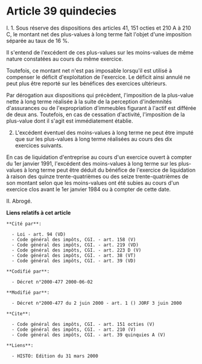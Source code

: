# Article 39 quindecies

I. 1. Sous réserve des dispositions des articles 41,
151 octies et 210 A à 210 C, le montant net des plus-values à long terme fait l'objet d'une imposition séparée au taux de 16
%. 

Il s'entend de l'excédent de ces plus-values sur les moins-values de même nature constatées au cours du même exercice. 

Toutefois, ce montant net n'est pas imposable lorsqu'il est utilisé à compenser le déficit d'exploitation de l'exercice. Le
déficit ainsi annulé ne peut plus être reporté sur les bénéfices des exercices ultérieurs. 

Par dérogation aux dispositions qui précèdent, l'imposition de la plus-value nette à long terme réalisée à la suite de la
perception d'indemnités d'assurances ou de l'expropriation d'immeubles figurant à l'actif est différée de deux ans.
Toutefois, en cas de cessation d'activité, l'imposition de la plus-value dont il s'agit est immédiatement établie. 

2. L'excédent éventuel des moins-values à long terme ne peut être imputé que sur les plus-values à long terme réalisées au
cours des dix exercices suivants. 

En cas de liquidation d'entreprise au cours d'un exercice ouvert à compter du 1er janvier 1991, l'excédent des moins-values à
long terme sur les plus-values à long terme peut être déduit du bénéfice de l'exercice de liquidation à raison des quinze
trente-quatrièmes ou des seize trente-quatrièmes de son montant selon que les moins-values ont été subies au cours d'un
exercice clos avant le 1er janvier 1984 ou à compter de cette date. 

II. Abrogé.

**Liens relatifs à cet article**

	**Cité par**:

	  - Loi - art. 94 (VD)
	  - Code général des impôts, CGI. - art. 158 (V)
	  - Code général des impôts, CGI. - art. 219 (VD)
	  - Code général des impôts, CGI. - art. 223 D (V)
	  - Code général des impôts, CGI. - art. 38 (VT)
	  - Code général des impôts, CGI. - art. 39 (VD)

	**Codifié par**:

	  - Décret n°2000-477 2000-06-02

	**Modifié par**:

	  - Décret n°2000-477 du 2 juin 2000 - art. 1 () JORF 3 juin 2000

	**Cite**:

	  - Code général des impôts, CGI. - art. 151 octies (V)
	  - Code général des impôts, CGI. - art. 210 (V)
	  - Code général des impôts, CGI. - art. 39 quinquies A (V)

	**Liens**:

	  - HISTO: Edition du 31 mars 2000
